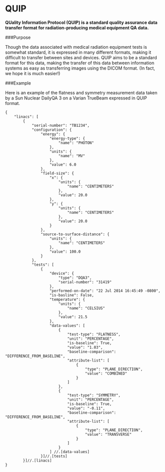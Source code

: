 QUIP
====

**QUality Information Protocol (QUIP) is a standard quality assurance data transfer format for radiation-producing medical equipment QA data.**

###Purpose

Though the data associated with medical radiation equipment tests is somewhat standard, it is expressed in many different formats, making it difficult to transfer between sites and devices. QUIP aims to be a standard format for this data, making the transfer of this data between information systems as easy as transferring images using the DICOM format. (In fact, we hope it is much easier!)


###Example

Here is an example of the flatness and symmetry measurement data taken by a Sun Nuclear DailyQA 3 on a Varian TrueBeam expressed in QUIP format.

```
{
    "linacs": [
        {
            "serial-number": "TB1234",
            "configuration": {
                "energy": {
                    "energy-type": {
                        "name": "PHOTON"
                    },
                    "units": {
                        "name": "MV"
                    },
                    "value": 6.0
                },
                "field-size": {
                    "x": {
                        "units": {
                            "name": "CENTIMETERS"
                        },
                        "value": 20.0
                    },
                    "y": {
                        "units": {
                            "name": "CENTIMETERS"
                        },
                        "value": 20.0
                    }
                },
                "source-to-surface-distance": {
                    "units": {
                        "name": "CENTIMETERS"
                    },
                    "value": 100.0
                }
            },
            "tests": [
                {
                    "device": {
                        "type": "DQA3",
                        "serial-number": "31419"
                    },
                    "performed-on-date": "22 Jul 2014 16:45:49 -0800",
                    "is-basline": False,
                    "temperature": {
                        "units": {
                            "name": "CELSIUS"
                        },
                        "value": 21.5
                    },
                    "data-values": [
                        {
                            "test-type": "FLATNESS",
                            "unit": "PERCENTAGE",
                            "is-baseline": True,
                            "value": "1.03",
                            "baseline-comparison": "DIFFERENCE_FROM_BASELINE",
                            "attribute-list": [
                                {
                                    "type": "PLANE_DIRECTION",
                                    "value": "COMBINED"
                                }
                            ]
                        },
                        {
                            "test-type": "SYMMETRY",
                            "unit": "PERCENTAGE",
                            "is-baseline": True,
                            "value": "-0.11",
                            "baseline-comparison": "DIFFERENCE_FROM_BASELINE",
                            "attribute-list": [
                                {
                                    "type": "PLANE_DIRECTION",
                                    "value": "TRANSVERSE"
                                }
                            ]
                        }
                    ] //.[data-values]
                }]//.[tests]
        }]//.[linacs]
}
```
